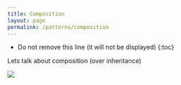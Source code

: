 ```yaml
---
title: Composition 
layout: page
permalink: /patterns/composition
---
```


* Do not remove this line (it will not be displayed)
{:toc}

Lets talk about composition (over inheritance)

![](https://media.giphy.com/media/aXbSfDEuF8XFm/giphy.gif)
